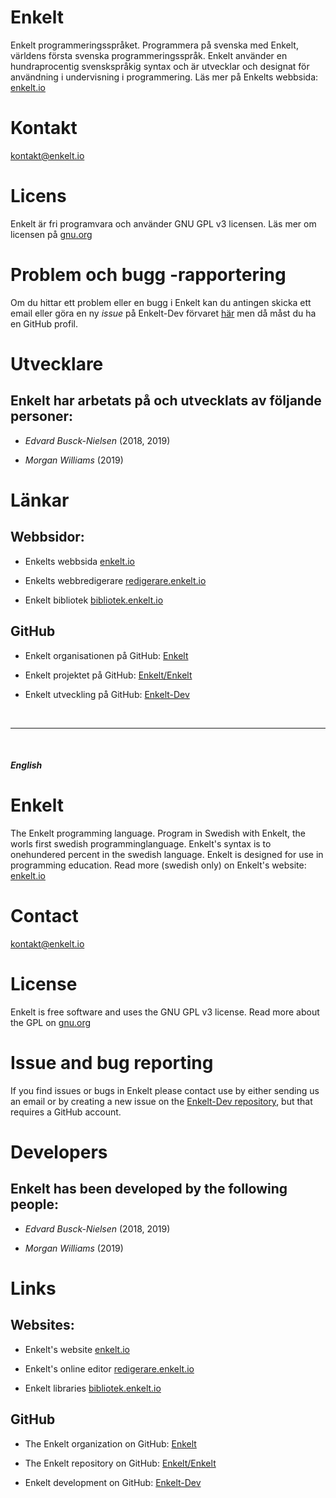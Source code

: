 # Enkelt
Enkelt programmeringsspråket. Programmera på svenska med Enkelt, världens första svenska programmeringsspråk. Enkelt använder en hundraprocentig svenskspråkig syntax och är utvecklar och designat för användning i undervisning i programmering.
Läs mer på Enkelts webbsida: [enkelt.io](https://enkelt.io)

# Kontakt
[kontakt@enkelt.io](mailto:kontakt@enkelt.io)

# Licens
Enkelt är fri programvara och använder GNU GPL v3 licensen. Läs mer om licensen på [gnu.org](https://gnu.org)

# Problem och bugg -rapportering
Om du hittar ett problem eller en bugg i Enkelt kan du antingen skicka ett email eller göra en ny _issue_ på Enkelt-Dev förvaret [här](https://github.com/Enkelt/Enkelt-Dev/issues) men då måst du ha en GitHub profil.

# Utvecklare
## Enkelt har arbetats på och utvecklats av följande personer:

* _Edvard Busck-Nielsen_ (2018, 2019)

* _Morgan Williams_ (2019)

# Länkar

## Webbsidor:

* Enkelts webbsida [enkelt.io](https://enkelt.io)

* Enkelts webbredigerare [redigerare.enkelt.io](https://redigerare.enkelt.io)

* Enkelt bibliotek [bibliotek.enkelt.io](https://bibliotek.enkelt.io)

## GitHub

* Enkelt organisationen på GitHub: [Enkelt](https://github.com/Enkelt)

* Enkelt projektet på GitHub: [Enkelt/Enkelt](https://github.com/Enkelt/Enkelt)

* Enkelt utveckling på GitHub: [Enkelt-Dev](https://github.com/Enkelt/Enkelt-Dev)

<br>
<hr>
<br>

##### English

# Enkelt
The Enkelt programming language. Program in Swedish with Enkelt, the worls first swedish programminglanguage. Enkelt's syntax is to onehundered percent in the swedish language. Enkelt is designed for use in programming education.
Read more (swedish only) on Enkelt's website: [enkelt.io](https://enkelt.io)

# Contact
[kontakt@enkelt.io](mailto:kontakt@enkelt.io)

# License
Enkelt is free software and uses the GNU GPL v3 license. Read more about the GPL on [gnu.org](https://gnu.org)

# Issue and bug reporting
If you find issues or bugs in Enkelt please contact use by either sending us an email or by creating a new issue on the [Enkelt-Dev repository](https://github.com/Enkelt/Enkelt-Dev/issues), but that requires a GitHub account.

# Developers
## Enkelt has been developed by the following people:

* _Edvard Busck-Nielsen_ (2018, 2019)

* _Morgan Williams_ (2019)

# Links

## Websites:

* Enkelt's website [enkelt.io](https://enkelt.io)

* Enkelt's online editor [redigerare.enkelt.io](https://redigerare.enkelt.io)

* Enkelt libraries [bibliotek.enkelt.io](https://bibliotek.enkelt.io)

## GitHub

* The Enkelt organization on GitHub: [Enkelt](https://github.com/Enkelt)

* The Enkelt repository on GitHub: [Enkelt/Enkelt](https://github.com/Enkelt/Enkelt)

* Enkelt development on GitHub: [Enkelt-Dev](https://github.com/Enkelt/Enkelt-Dev)

